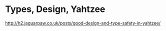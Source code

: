 # Types, Design, Yahtzee

<http://h2.jaguarpaw.co.uk/posts/good-design-and-type-safety-in-yahtzee/>
